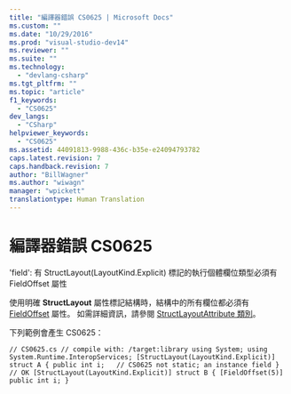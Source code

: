 ```yaml
---
title: "編譯器錯誤 CS0625 | Microsoft Docs"
ms.custom: ""
ms.date: "10/29/2016"
ms.prod: "visual-studio-dev14"
ms.reviewer: ""
ms.suite: ""
ms.technology: 
  - "devlang-csharp"
ms.tgt_pltfrm: ""
ms.topic: "article"
f1_keywords: 
  - "CS0625"
dev_langs: 
  - "CSharp"
helpviewer_keywords: 
  - "CS0625"
ms.assetid: 44091813-9988-436c-b35e-e24094793782
caps.latest.revision: 7
caps.handback.revision: 7
author: "BillWagner"
ms.author: "wiwagn"
manager: "wpickett"
translationtype: Human Translation
---
```

# 編譯器錯誤 CS0625
'field': 有 StructLayout\(LayoutKind.Explicit\) 標記的執行個體欄位類型必須有 FieldOffset 屬性  
  
 使用明確 **StructLayout** 屬性標記結構時，結構中的所有欄位都必須有 [FieldOffset](frlrfsystemruntimeinteropservicesfieldoffsetattributeclasstopic) 屬性。 如需詳細資訊，請參閱 [StructLayoutAttribute 類別](frlrfSystemRuntimeInteropServicesStructLayoutAttributeClassTopic)。  
  
 下列範例會產生 CS0625：  
  
```  
// CS0625.cs // compile with: /target:library using System; using System.Runtime.InteropServices; [StructLayout(LayoutKind.Explicit)] struct A { public int i;   // CS0625 not static; an instance field } // OK [StructLayout(LayoutKind.Explicit)] struct B { [FieldOffset(5)] public int i; }  
```